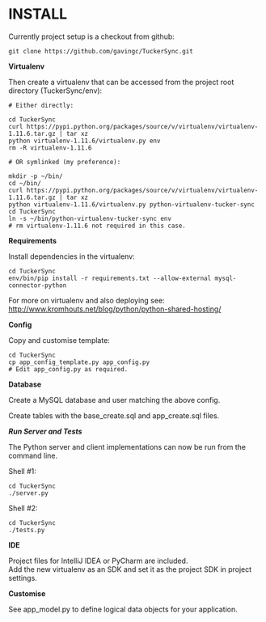 INSTALL
=======

Currently project setup is a checkout from github:

    git clone https://github.com/gavingc/TuckerSync.git


**Virtualenv**

Then create a virtualenv that can be accessed from the project root directory (TuckerSync/env):

    # Either directly:

    cd TuckerSync
    curl https://pypi.python.org/packages/source/v/virtualenv/virtualenv-1.11.6.tar.gz | tar xz
    python virtualenv-1.11.6/virtualenv.py env
    rm -R virtualenv-1.11.6

    # OR symlinked (my preference):

    mkdir -p ~/bin/
    cd ~/bin/
    curl https://pypi.python.org/packages/source/v/virtualenv/virtualenv-1.11.6.tar.gz | tar xz
    python virtualenv-1.11.6/virtualenv.py python-virtualenv-tucker-sync
    cd TuckerSync
    ln -s ~/bin/python-virtualenv-tucker-sync env
    # rm virtualenv-1.11.6 not required in this case.

**Requirements**

Install dependencies in the virtualenv:

    cd TuckerSync
    env/bin/pip install -r requirements.txt --allow-external mysql-connector-python

For more on virtualenv and also deploying see:  
http://www.kromhouts.net/blog/python/python-shared-hosting/

**Config**

Copy and customise template:

    cd TuckerSync
    cp app_config_template.py app_config.py
    # Edit app_config.py as required.
    
**Database**

Create a MySQL database and user matching the above config.

Create tables with the base_create.sql and app_create.sql files.

***Run Server and Tests***

The Python server and client implementations can now be run from the command line.

Shell #1:
    
    cd TuckerSync
    ./server.py  

Shell #2:
    
    cd TuckerSync
    ./tests.py

**IDE**

Project files for IntelliJ IDEA or PyCharm are included.  
Add the new virtualenv as an SDK and set it as the project SDK in project settings.

**Customise**

See app_model.py to define logical data objects for your application.
